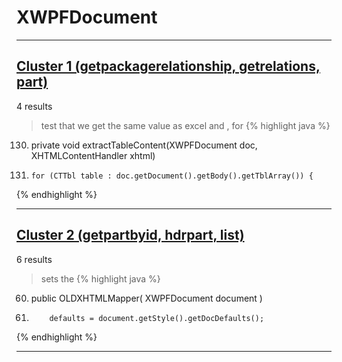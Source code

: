 # XWPFDocument

***

## [Cluster 1 (getpackagerelationship, getrelations, part)](./1)
4 results
> test that we get the same value as excel and , for 
{% highlight java %}
130. private void extractTableContent(XWPFDocument doc, XHTMLContentHandler xhtml)
132.     for (CTTbl table : doc.getDocument().getBody().getTblArray()) {
{% endhighlight %}

***

## [Cluster 2 (getpartbyid, hdrpart, list)](./2)
6 results
> sets the 
{% highlight java %}
60. public OLDXHTMLMapper( XWPFDocument document )
66.         defaults = document.getStyle().getDocDefaults();
{% endhighlight %}

***

